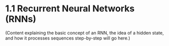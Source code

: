 # 1.1 Recurrent Neural Networks (RNNs)

(Content explaining the basic concept of an RNN, the idea of a hidden state, and how it processes sequences step-by-step will go here.)
